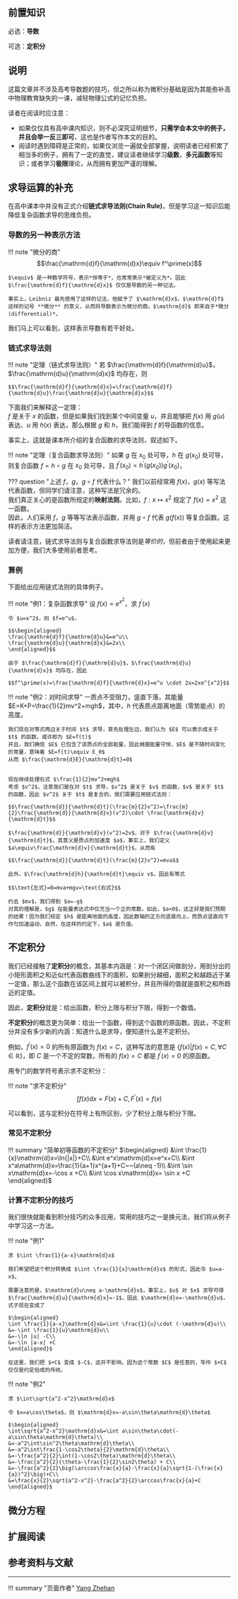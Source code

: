 ## 前置知识

必选：**导数**

可选：**定积分**

## 说明

这篇文章并不涉及高考导数题的技巧，但之所以称为微积分基础是因为其能弥补高中物理教育缺失的一课，减轻物理公式的记忆负担。

读者在阅读时应注意：

- 如果仅仅具有高中课内知识，则不必深究证明细节，**只需学会本文中的例子，并且会举一反三即可**，这也是作者写作本文的目的。
- 阅读时遇到障碍是正常的，如果仅浏览一遍就全部掌握，说明读者已经积累了相当多的例子，拥有了一定的直觉，建议读者继续学习**级数**，**多元函数**等知识；或者学习**极限**理论，从而拥有更加严谨的理解。

## 求导运算的补充

在高中课本中并没有正式介绍**链式求导法则(Chain Rule)**，但是学习这一知识后能降低复杂函数求导的思维负担。

### 导数的另一种表示方法

!!! note "微分的商"
    $$\frac{\mathrm{d}f}{\mathrm{d}x}\equiv f^\prime(x)$$

    $\equiv$ 是一种数学符号，表示*恒等于*，也常常表示*被定义为*。因此 $\frac{\mathrm{d}f}{\mathrm{d}x}$ 仅仅是导数的另一种记法。

    事实上，Leibniz 最先使用了这样的记法，他赋予了 $\mathrm{d}x$，$\mathrm{d}f$ 这样的记号 **微分** 的意义，从而将导数表示为微分的商。$\mathrm{d}$ 即来自于*微分(differential)*。

我们马上可以看到，这样表示导数有若干好处。

### 链式求导法则

!!! note "定理（链式求导法则）"
    若 $\frac{\mathrm{d}f}{\mathrm{d}u}$，$\frac{\mathrm{d}u}{\mathrm{d}x}$ 均存在，则

    $$\frac{\mathrm{d}f}{\mathrm{d}x}=\frac{\mathrm{d}f}{\mathrm{d}u}\frac{\mathrm{d}u}{\mathrm{d}x}$$

下面我们来解释这一定理：  
$f$ 是关于 $x$ 的函数，但是如果我们找到某个中间变量 $u$，并且能够把 $f(x)$ 用 $g(u)$ 表达、$u$ 用 $h(x)$ 表达，那么根据 $g$ 和 $h$，我们能得到 $f$ 的导函数的信息。

事实上，这就是课本所介绍的复合函数的求导法则，叙述如下。

!!! note "定理（复合函数求导法则）"
    如果 $g$ 在 $x_0$ 处可导，$h$ 在 $g(x_0)$ 处可导，则复合函数 $f=h\circ g$ 在 $x_0$ 处可导，且 $f^\prime(x_0)=h^\prime(g(x_0))g^\prime(x_0)$，


??? question "上述 $f$，$g$，$g\circ f$ 代表什么？"
    我们以前经常用 $f(x)$，$g(x)$ 等写法代表函数，但同学们请注意，这种写法是冗余的。  
    我们真正关心的是函数所规定的**映射法则**。比如，$f:x\mapsto x^2$ 规定了 $f(x)=x^2$ 这一函数。  
    因此，人们采用 $f$，$g$ 等等写法表示函数，并用 $g\circ f$ 代表 $g(f(x))$ 等复合函数。这样的表示方法更加简洁。

读者请注意，链式求导法则与复合函数求导法则是*等价的*，但前者由于使用起来更加方便，我们大多使用前者思考。

### 算例

下面给出应用链式法则的具体例子。

!!! note "例1：复杂函数求导"
    设 $f(x)=e^{x^2}$，求 $f^\prime(x)$

    令 $u=x^2$，则 $f=e^u$，

    $$\begin{aligned}
    \frac{\mathrm{d}f}{\mathrm{d}u}&=e^u\\
    \frac{\mathrm{d}u}{\mathrm{d}x}&=2x\\
    \end{aligned}$$

    由于 $\frac{\mathrm{d}f}{\mathrm{d}u}$，$\frac{\mathrm{d}u}{\mathrm{d}x}$ 均存在，因此

    $$f^\prime(x)=\frac{\mathrm{d}f}{\mathrm{d}x}=e^u \cdot 2x=2xe^{x^2}$$

!!! note "例2：对时间求导"
    一质点不受阻力，竖直下落，其能量 $E=K+P=\frac{1}{2}mv^2+mgh$，其中，$h$ 代表质点距离地面（零势能点）的高度。
    
    我们现在对等式两边关于时间 $t$ 求导，首先处理左边，我们认为 $E$ 可以表示成关于 $t$ 的函数，或许即为 $E=f(t)$  
    并且，我们确信 $E$ 已包含了该质点的全部能量，因此根据能量守恒，$E$ 是不随时间变化的常量，意味着 $E=f(t)\equiv E_0$  
    从而 $\frac{\mathrm{d}E}{\mathrm{d}t}=0$


    现在继续处理右式 $\frac{1}{2}mv^2+mgh$  
    考虑 $v^2$，注意我们是在对 $t$ 求导，$v^2$ 是关于 $v$ 的函数，$v$ 是关于 $t$ 的函数，因此 $v^2$ 关于 $t$ 是复合的，我们需要应用链式法则：

    $$\frac{\mathrm{d}}{\mathrm{d}t}(\frac{m}{2}v^2)=\frac{m}{2}\frac{\mathrm{d}}{\mathrm{d}v}(v^2)\cdot \frac{\mathrm{d}v}{\mathrm{d}t}$$

    $\frac{\mathrm{d}}{\mathrm{d}v}(v^2)=2v$，对于 $\frac{\mathrm{d}v}{\mathrm{d}t}$，其意义是质点的加速度 $a$，事实上，我们定义 $a\equiv\frac{\mathrm{d}v}{\mathrm{d}t}$，从而有

    $$\frac{\mathrm{d}}{\mathrm{d}t}(\frac{m}{2}v^2)=mva$$

    此外，$\frac{\mathrm{d}h}{\mathrm{d}t}\equiv v$，因此有等式

    $$\text{左式}=0=mva+mgv=\text{右式}$$

    约去 $mv$，我们得到 $a=-g$  
    对其的理解是，$g$ 在能量表达式中仅充当一个正的常数，如此，$a<0$，这正好是我们预期的结果！因为我们规定 $h$ 是距离地面的高度，因此数轴的正方向竖直向上，而质点竖直向下作匀加速运动，自然，在这样的约定下，$a$ 是负值。

## 不定积分

我们已经接触了**定积分**的概念，其基本内涵是：对一个闭区间做剖分，用剖分出的小矩形面积之和近似代表函数曲线下的面积，如果剖分越细，面积之和越趋近于某一定值，那么这个函数在该区间上就可以被积分，并且所得的值就是面积之和所趋近的定值。

因此，**定积分**就是：给出函数，积分上限与积分下限，得到一个数值。

**不定积分**的概念更为简单：给出一个函数，得到这个函数的原函数。因此，不定积分并没有多少新的内涵：知道什么是求导，便知道什么是不定积分。

例如，$f^\prime(x)=0$ 的所有原函数为 $f(x)=C$，这种写法的意思是 $\{f(x)|f(x)=C, \forall C\in \mathbb{R}\}$，即 $C$ 是一个不定的常数，所有的 $f(x)=C$ 都是 $f^\prime(x)=0$ 的原函数。

用专门的数学符号表示求不定积分：

!!! note "求不定积分"
    $$\int f(x)\mathrm{d}x=F(x)+C,F^\prime(x)=f(x)$$

可以看到，这与定积分在符号上有所区别，少了积分上限与积分下限。

### 常见不定积分

!!! summary "简单初等函数的不定积分"
    $\begin{aligned}
    &\int \frac{1}{x}\mathrm{d}x=\ln{|x|}+C\\
    &\int e^x\mathrm{d}x=e^x+C\\
    &\int x^a\mathrm{d}x=\frac{1}{a+1}x^{a+1}+C~~(a\neq -1)\\
    &\int \sin x\mathrm{d}x=-\cos x +C\\
    &\int \cos x\mathrm{d}x= \sin x +C
    \end{aligned}$

### 计算不定积分的技巧

我们很快就能看到积分技巧的众多应用，常用的技巧之一是换元法，我们将从例子中学习这一方法。

!!! note "例1"

    求 $\int \frac{1}{a-x}\mathrm{d}x$

    我们希望把这个积分转换成 $\int \frac{1}{x}\mathrm{d}x$ 的形式，因此令 $u=a-x$，

    需要注意的是，$\mathrm{d}u\neq a-\mathrm{d}x$，事实上，$u$ 对 $x$ 求导可得 $\frac{\mathrm{d}u}{\mathrm{d}x}=-1$，因此 $\mathrm{d}x=-\mathrm{d}u$，式子现在变成了

    $\begin{aligned}
    \int \frac{1}{a-x}\mathrm{d}x&=\int \frac{1}{u}\cdot (-\mathrm{d}u)\\
    &=-\int \frac{1}{u}\mathrm{d}u\\
    &=-\ln |u| -C\\
    &=-\ln |a-x| +C
    \end{aligned}$

    在这里，我们把 $+C$ 变成 $-C$，这并不影响，因为这个常数 $C$ 是任意的，写作 $+C$ 仅仅是约定俗成的传统。

!!! note "例2"

    求 $\int\sqrt{a^2-x^2}\mathrm{d}x$

    令 $x=a\cos\theta$，则 $\mathrm{d}x=-a\sin\theta\mathrm{d}\theta$
    
    $\begin{aligned}
    \int\sqrt{a^2-x^2}\mathrm{d}x&=\int a\sin\theta\cdot(-a\sin\theta\mathrm{d}\theta)\\
    &=-a^2\int\sin^2\theta\mathrm{d}\theta\\
    &=-a^2\int\frac{1-\cos2\theta}{2}\mathrm{d}\theta\\
    &=-\frac{a^2}{2}\int(1-\cos2\theta)\mathrm{d}\theta\\
    &=-\frac{a^2}{2}(\theta-\frac{1}{2}\sin2\theta) + C\\
    &=-\frac{a^2}{2}\big(\arccos\frac{x}{a}-\frac{x}{a}\sqrt{1-(\frac{x}{a})^2}\big)+C\\
    &=\frac{x}{2}\sqrt{a^2-x^2}-\frac{a^2}{2}\arccos\frac{x}{a}+C
    \end{aligned}$

## 微分方程

## 扩展阅读

## 参考资料与文献

---
!!! summary "页面作者"
    [Yang Zhehan](mailto:yangzheh22@mails.tsinghua.edu.cn)